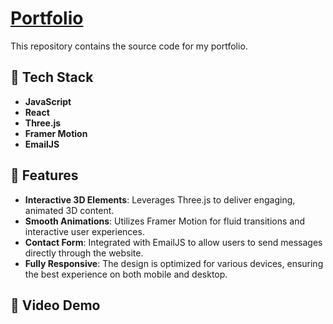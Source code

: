 # [Portfolio](https://hasin-zaman.vercel.app)

This repository contains the source code for my portfolio.

## 🚀 Tech Stack

- **JavaScript**
- **React**
- **Three.js**
- **Framer Motion**
- **EmailJS**

## 🌟 Features

- **Interactive 3D Elements**: Leverages Three.js to deliver engaging, animated 3D content.
- **Smooth Animations**: Utilizes Framer Motion for fluid transitions and interactive user experiences.
- **Contact Form**: Integrated with EmailJS to allow users to send messages directly through the website.
- **Fully Responsive**: The design is optimized for various devices, ensuring the best experience on both mobile and desktop.

## 🎥 Video Demo
